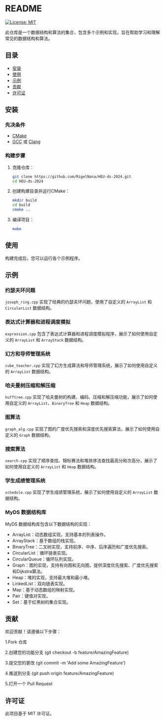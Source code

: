 # README

[![License: MIT](https://img.shields.io/badge/License-MIT-yellow.svg)](LICENSE)

此仓库是一个数据结构和算法的集合，包含多个示例和实现，旨在帮助学习和理解常见的数据结构和算法。

## 目录

- [安装](#安装)
- [使用](#使用)
- [示例](#示例)
- [贡献](#贡献)
- [许可证](#许可证)

## 安装

### 先决条件

- [CMake](https://cmake.org/download/)
- [GCC](https://gcc.gnu.org/) 或 [Clang](https://clang.llvm.org/)

### 构建步骤

1. 克隆仓库：

    ```sh
    git clone https://github.com/RigelNana/HEU-ds-2024.git
    cd HEU-ds-2024
    ```

2. 创建构建目录并运行CMake：

    ```sh
    mkdir build
    cd build
    cmake ..
    ```

3. 编译项目：

    ```sh
    make
    ```

## 使用

构建完成后，您可以运行各个示例程序。

## 示例

### 约瑟夫环问题

`joseph_ring.cpp` 实现了经典的约瑟夫环问题，使用了自定义的 `ArrayList` 和 `CircularList` 数据结构。

### 表达式计算器和进程调度模拟

`expression.cpp` 包含了表达式计算器和进程调度模拟程序，展示了如何使用自定义的 `ArrayList` 和 `ArrayStack` 数据结构。

### 幻方和导师管理系统

`cube_teacher.cpp` 实现了幻方生成算法和导师管理系统，展示了如何使用自定义的 `ArrayList` 数据结构。

### 哈夫曼树压缩和解压缩

`hufftree.cpp` 实现了哈夫曼树的构建、编码、压缩和解压缩功能，展示了如何使用自定义的 `ArrayList`、`BinaryTree` 和 `Heap` 数据结构。

### 图算法

`graph_alg.cpp` 实现了图的广度优先搜索和深度优先搜索算法，展示了如何使用自定义的 `Graph` 数据结构。

### 搜索算法

`search.cpp` 实现了顺序查找、锦标赛法和堆排序法查找最高分和次高分，展示了如何使用自定义的 `ArrayList` 和 `Heap` 数据结构。

### 学生成绩管理系统

`schedule.cpp` 实现了学生成绩管理系统，展示了如何使用自定义的 `ArrayList` 数据结构。

### MyDS 数据结构库

MyDS 数据结构库包含以下数据结构的实现：

- ArrayList：动态数组实现，支持基本的列表操作。
- ArrayStack：基于数组的栈实现。
- BinaryTree：二叉树实现，支持前序、中序、后序遍历和广度优先搜索。
- CircularList：循环链表实现。
- CircularQueue：循环队列实现。
- Graph：图的实现，支持有向图和无向图，提供深度优先搜索、广度优先搜索和Dijkstra算法。
- Heap：堆的实现，支持最大堆和最小堆。
- LinkedList：双向链表实现。
- Map：基于动态数组的映射实现。
- Pair：键值对实现。
- Set：基于红黑树的集合实现。

## 贡献

欢迎贡献！请遵循以下步骤：

1.Fork 仓库

2.创建您的功能分支 (git checkout -b feature/AmazingFeature)

3.提交您的更改 (git commit -m 'Add some AmazingFeature')

4.推送到分支 (git push origin feature/AmazingFeature)

5.打开一个 Pull Request

## 许可证

此项目基于 MIT 许可证。
